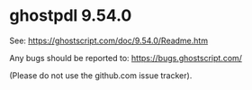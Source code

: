 # ghostpdl 9.54.0

See:
https://ghostscript.com/doc/9.54.0/Readme.htm

Any bugs should be reported to:
https://bugs.ghostscript.com/

(Please do not use the github.com issue tracker).
